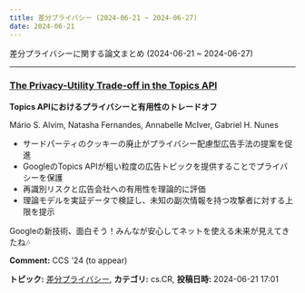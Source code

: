 ```yaml
---
title: 差分プライバシー (2024-06-21 ~ 2024-06-27)
date: 2024-06-21
---
```


差分プライバシーに関する論文まとめ (2024-06-21 ~ 2024-06-27)


- - -

### [The Privacy-Utility Trade-off in the Topics API](http://arxiv.org/abs/2406.15309)

**Topics APIにおけるプライバシーと有用性のトレードオフ**

Mário S. Alvim, Natasha Fernandes, Annabelle McIver, Gabriel H. Nunes

- サードパーティのクッキーの廃止がプライバシー配慮型広告手法の提案を促進
- GoogleのTopics APIが粗い粒度の広告トピックを提供することでプライバシーを保護
- 再識別リスクと広告会社への有用性を理論的に評価
- 理論モデルを実証データで検証し、未知の副次情報を持つ攻撃者に対する上限を提示

Googleの新技術、面白そう！みんなが安心してネットを使える未来が見えてきたね🎶

**Comment:** CCS '24 (to appear)

**トピック:** [差分プライバシー](../../dp), **カテゴリ:** cs.CR, **投稿日時:** 2024-06-21 17:01
